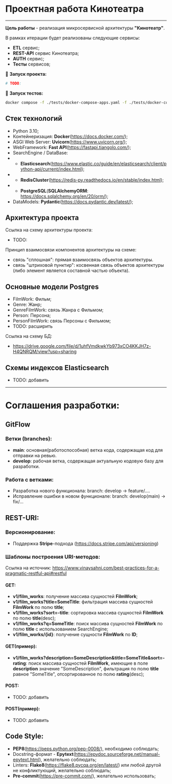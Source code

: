 # Проектная работа Кинотеатра

* * *

**Цель работы** - реализация микросервисной архитектуры **"Кинотеатр"**.

В рамках итерации будет реализованы следующие сервисы:
- **ETL** сервис;
- **REST-API** сервис Кинотеатра;
- **AUTH** сервис;
- **Тесты** сервисов;

🔹 **Запуск проекта:**
```sh
# TODO: 
```
🔹 **Запуск тестов:**
```sh
docker compose -f ./tests/docker-compose-apps.yaml -f ./tests/docker-compose.override.yaml -f ./tests/docker-compose-services.yaml -f ./tests/docker-compose-tests.yaml up -d
```

## Стек технологий
- Python 3.10;
- Контейнеризация: **Docker**(https://docs.docker.com/);
- ASGI Web Server: **Uvicorn**(https://www.uvicorn.org/);
- WebFramework: **Fast API**(https://fastapi.tiangolo.com/);
- SearchEngine / DataBase:
- - **Elasticsearch**(https://www.elastic.co/guide/en/elasticsearch/client/python-api/current/index.html);
- - **RedisCluster**(https://redis-py.readthedocs.io/en/stable/index.html);
- - **PostgreSQL**(**SQLAlchemyORM**: https://docs.sqlalchemy.org/en/20/orm/);
- DataModels: **Pydantic**(https://docs.pydantic.dev/latest/);

## Архитектура проекта
Ссылка на схему архитектуры проекта:
- TODO:

Принцип взаимосвязи компонентов архитектуры на схеме:
- связь "сплошная": прямая взаимосвязь объектов архитектуры.
- связь "штриховой пунктир": косвенная связь объектов архитектуры (либо элемент является составной частью объекта).

## Основные модели Postgres
- FilmWork: Фильм;
- Genre: Жанр;
- GenreFilmWork: связь Жанра с Фильмом;
- Person: Персона;
- PersonFilmWork: связь Персоны с Фильмом;
- TODO: расширить

Ссылка на схему БД:
- https://drive.google.com/file/d/1uhfVmdkwkYb973xCO4KKJH7z-H4QNRQM/view?usp=sharing

## Схемы индексов Elasticsearch
- TODO: добавить

* * *

# Соглашения разработки:
## GitFlow
### Ветки (branches):
- **main**: основная(работоспособная) ветка кода, содержащая код для отправки на ревью.
- **develop**: рабочая ветка, содержащая актуальную кодовую базу для разработки.

### Работа с ветками:
- Разработка нового функционала: branch: develop -> feature/....
- Исправление ошибки в новом функционале: branch: develop(main) -> fix/...

## REST-URI:
### Версионирование:
- Поддержка **Stripe**-подхода (https://docs.stripe.com/api/versioning)

### Шаблоны построения URI-методов:
Ссылка на источник: https://www.vinaysahni.com/best-practices-for-a-pragmatic-restful-api#restful
#### GET:
- **v1/film_works**: получение массива сущностей **FilmWork**;
- **v1/film_works?title=SomeTitle**: фильтрация массива сущностей **FilmWork** по полю **title**;
- **v1/film_works?sort=-title**: сортировка массива сущностей **FilmWork** по полю **title**(desc);
- **v1/film_works?q=SomeTitle**: поиск массива сущностей **FilmWork** по полю **title** с использованием SearchEngine;
- **v1/film_works/{id}**: получение сущности **FilmWork** по **ID**;

#### GET(пример):
- **v1/film_works?description=SomeDescription&title=SomeTitle&sort=-rating**: поиск массива сущностей **FilmWork**,
имеющие в поле **description** значение "SomeDescription", фильтрация по полю **title** равное "SomeTitle",
отсортированное по полю **rating**(desc);

#### POST:
- TODO: добавить

#### POST(пример):
- TODO: добавить

## Code Style:
- **PEP8**(https://peps.python.org/pep-0008/), необходимо соблюдать;
- Docstring-формат - **Epytext**(https://epydoc.sourceforge.net/manual-epytext.html), желательно соблюдать;
- Linters: **Flake8**(https://flake8.pycqa.org/en/latest/) или любой другой не конфликтующий, желательно соблюдать;
- **Pre-commit**(https://pre-commit.com/), желательно использовать;
